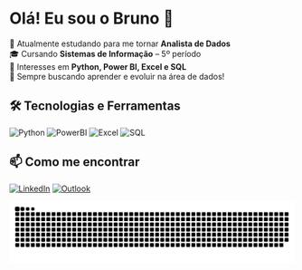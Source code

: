 # Olá! Eu sou o Bruno 👋

📗 Atualmente estudando para me tornar **Analista de Dados**  
🎓 Cursando **Sistemas de Informação** – 5º período  
🎯 Interesses em **Python, Power BI, Excel e SQL**  
🚀 Sempre buscando aprender e evoluir na área de dados!

## 🛠 Tecnologias e Ferramentas

![Python](https://img.shields.io/badge/Python-14354C?style=for-the-badge&logo=python&logoColor=white)
![PowerBI](https://img.shields.io/badge/PowerBI-F2C811?style=for-the-badge&logo=Power%20BI&logoColor=black)
![Excel](https://img.shields.io/badge/Excel-217346?style=for-the-badge&logo=microsoft-excel&logoColor=white)
![SQL](https://img.shields.io/badge/SQL-4479A1?style=for-the-badge&logo=postgresql&logoColor=white)


## 📫 Como me encontrar

[![LinkedIn](https://img.shields.io/badge/LinkedIn-0077B5?style=for-the-badge&logo=linkedin&logoColor=white)](https://www.linkedin.com/in/almeidadeoliveirabruno/)
[![Outlook](https://img.shields.io/badge/Outlook-0078D4?style=for-the-badge&logo=microsoft-outlook&logoColor=white)](mailto:brunoa52@hotmail.com)

![snake gif](https://github.com/almeidadeoliveirabruno/almeidadeoliveirabruno/blob/output/github-snake-dark.svg)
